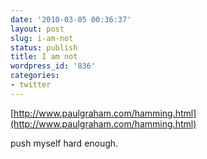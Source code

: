 ```yaml
---
date: '2010-03-05 00:36:37'
layout: post
slug: i-am-not
status: publish
title: I am not
wordpress_id: '836'
categories:
- twitter
---
```


[http://www.paulgraham.com/hamming.html](http://www.paulgraham.com/hamming.html)

push myself hard enough.
